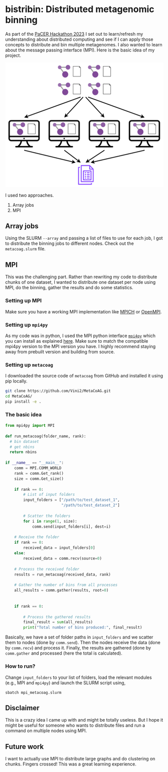# bistribin: Distributed metagenomic binning

As part of the [PaCER Hackathon 2023](https://github.com/PawseySC/pacer-hackathon-2023) I set out to learn/refresh my understanding about distributed computing and see if I can apply those concepts to distribute and bin multiple metagenomes. I also wanted to learn about the message passing interface (MPI). Here is the basic idea of my project. 
<p align="center">
  <img src="https://raw.githubusercontent.com/Vini2/binMPI/master/MPI_binning.png" width="800">
</p>

I used two approaches.
1. Array jobs
2. MPI

## Array jobs

Using the SLURM `--array` and passing a list of files to use for each job, I got to distribute the binning jobs to different nodes. Check out the `metacoag.slurm` file.

## MPI

This was the challenging part. Rather than rewriting my code to distribute chunks of one dataset, I wanted to distribute one dataset per node using MPI, do the binning, gather the results and do some statistics.


### Setting up MPI

Make sure you have a working MPI implementation like [MPICH](https://www.mpich.org/) or [OpenMPI](https://docs.open-mpi.org/en/v5.0.x/index.html).

### Setting up `mpi4py`

As my code was in python, I used the MPI python interface [`mpi4py`](https://mpi4py.readthedocs.io/en/stable/index.html) which you can install as explained [here](https://mpi4py.readthedocs.io/en/stable/install.html). Make sure to match the compatible mpi4py version to the MPI version you have. I highly recommend staying away from prebuilt version and building from source.

### Setting up `metacoag`

I downloaded the source code of `metacoag` from GitHub and installed it using pip locally.

```bash
git clone https://github.com/Vini2/MetaCoAG.git
cd MetaCoAG/
pip install -e .
```

### The basic idea

```python
from mpi4py import MPI

def run_metacoag(folder_name, rank):
  # bin dataset
  # get nbins
  return nbins

if __name__ == "__main__":
    comm = MPI.COMM_WORLD
    rank = comm.Get_rank()
    size = comm.Get_size()

    if rank == 0:
        # List of input folders
        input_folders = ["/path/to/test_dataset_1", 
                         "/path/to/test_dataset_2"]

        # Scatter the folders
        for i in range(1, size):
            comm.send(input_folders[i], dest=i)

    # Receive the folder
    if rank == 0:
        received_data = input_folders[0]
    else:
        received_data = comm.recv(source=0)

    # Process the received folder
    results = run_metacoag(received_data, rank)

    # Gather the number of bins from all processes
    all_results = comm.gather(results, root=0)


    if rank == 0:

        # Process the gathered results
        final_result = sum(all_results)
        print("Total number of bins produced:", final_result)
```

Basically, we have a set of folder paths in `input_folders` and we scatter them to nodes (done by `comm.send`). Then the nodes receive the data (done by `comm.recv`) and process it. Finally, the results are gathered (done by `comm.gather` and processed (here the total is calculated).

### How to run?

Change `input_folders` to your list of folders, load the relevant modules (e.g., MPI and `mpi4py`) and launch the SLURM script using,

```
sbatch mpi_metacoag.slurm
```

## Disclaimer

This is a crazy idea I came up with and might be totally useless. But I hope it might be useful for someone who wants to distribute files and run a command on multiple nodes using MPI.

## Future work

I want to actually use MPI to distribute large graphs and do clustering on chunks. Fingers crossed! This was a great learning experience.
